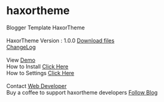 # haxortheme
Blogger Template HaxorTheme<br/>
<br/>
HaxorTheme Version : 1.0.0 <a href='https://github.com/samuelpasaribu/haxortheme/archive/refs/heads/main.zip'>Download files</a><br/>
<a href='https://haxortheme.blogspot.com/p/change-log.html'>ChangeLog</a><br/>
<br/>
View <a href='https://haxortheme.blogspot.com/'>Demo</a><br/>
How to Install <a href='https://haxortheme.blogspot.com/2023/06/cara-instal-haxortheme-di-blogger.html'>Click Here</a><br/>
How to Settings <a href='https://haxortheme.blogspot.com/2023/06/setting-template-haxortheme.html'>Click Here</a><br/><br/>
Contact <a href='https://www.samuelpasaribu.com/p/contact.html'>Web Developer</a><br/>
Buy a coffee to support haxortheme developers <a href='https://bit.ly/3fc1zZe'>Follow Blog</a>
